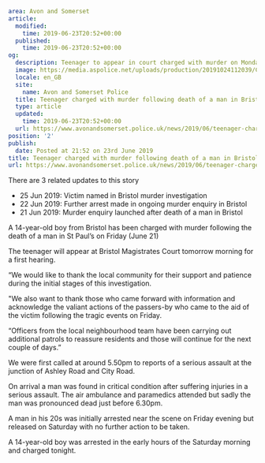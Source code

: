 ```yaml
area: Avon and Somerset
article:
  modified:
    time: 2019-06-23T20:52+00:00
  published:
    time: 2019-06-23T20:52+00:00
og:
  description: Teenager to appear in court charged with murder on Monday (June 24) following the death of a man in Bristol&#8230;
  image: https://media.aspolice.net/uploads/production/20191024112039/Crest-1.jpg.jpg
  locale: en_GB
  site:
    name: Avon and Somerset Police
  title: Teenager charged with murder following death of a man in Bristol | Avon and Somerset Police
  type: article
  updated:
    time: 2019-06-23T20:52+00:00
  url: https://www.avonandsomerset.police.uk/news/2019/06/teenager-charged-with-murder-following-death-of-a-man-in-bristol/
position: '2'
publish:
  date: Posted at 21:52 on 23rd June 2019
title: Teenager charged with murder following death of a man in Bristol | Avon and Somerset Police
url: https://www.avonandsomerset.police.uk/news/2019/06/teenager-charged-with-murder-following-death-of-a-man-in-bristol/
```

There are 3 related updates to this story

 * 25 Jun 2019: Victim named in Bristol murder investigation
 * 22 Jun 2019: Further arrest made in ongoing murder enquiry in Bristol
 * 21 Jun 2019: Murder enquiry launched after death of a man in Bristol

A 14-year-old boy from Bristol has been charged with murder following the death of a man in St Paul’s on Friday (June 21)

The teenager will appear at Bristol Magistrates Court tomorrow morning for a first hearing.

“We would like to thank the local community for their support and patience during the initial stages of this investigation.

"We also want to thank those who came forward with information and acknowledge the valiant actions of the passers-by who came to the aid of the victim following the tragic events on Friday.

“Officers from the local neighbourhood team have been carrying out additional patrols to reassure residents and those will continue for the next couple of days.”

We were first called at around 5.50pm to reports of a serious assault at the junction of Ashley Road and City Road.

On arrival a man was found in critical condition after suffering injuries in a serious assault. The air ambulance and paramedics attended but sadly the man was pronounced dead just before 6.30pm.

A man in his 20s was initially arrested near the scene on Friday evening but released on Saturday with no further action to be taken.

A 14-year-old boy was arrested in the early hours of the Saturday morning and charged tonight.
